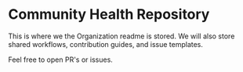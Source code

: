 # Community Health Repository

This is where we the Organization readme is stored. We will also store shared
workflows, contribution guides, and issue templates.

Feel free to open PR's or issues.
